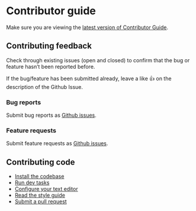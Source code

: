 # Contributor guide

Make sure you are viewing the [latest version of Contributor Guide](https://tamr-client.readthedocs.io/en/latest/contributor-guide.html).

## Contributing feedback

Check through existing issues (open and closed) to confirm that the bug or feature hasn’t been reported before.

If the bug/feature has been submitted already, leave a like 👍 on the description of the Github Issue.

### Bug reports
Submit bug reports as [Github issues](https://github.com/Datatamer/tamr-client/issues/new/choose).

### Feature requests
Submit feature requests as [Github issues](https://github.com/Datatamer/tamr-client/issues/new/choose).


## Contributing code
* [Install the codebase](contributor-guide/install)
* [Run dev tasks](contributor-guide/dev-tasks)
* [Configure your text editor](contributor-guide/text-editor)
* [Read the style guide](contributor-guide/style-guide)
* [Submit a pull request](contributor-guide/pull-request)
